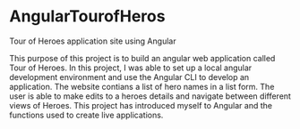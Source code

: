 # AngularTourofHeros
Tour of Heroes application site using Angular

This purpose of this project is to build an angular web application called Tour of Heroes. In this project, I was able to set up a local angular development environment and use the Angular CLI to develop an application. The website contians a list of hero names in a list form. The user is able to make edits to a heroes details and navigate between different views of Heroes. This project has introduced myself to Angular and the functions used to create live applications. 
